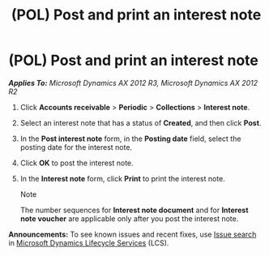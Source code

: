﻿---
title: (POL) Post and print an interest note
TOCTitle: (POL) Post and print an interest note
ms:assetid: 839a592e-0277-4b8d-96be-8346c3667b26
ms:mtpsurl: https://technet.microsoft.com/en-us/library/JJ678264(v=AX.60)
ms:contentKeyID: 49386986
ms.date: 04/18/2014
mtps_version: v=AX.60
---

# (POL) Post and print an interest note 


_**Applies To:** Microsoft Dynamics AX 2012 R3, Microsoft Dynamics AX 2012 R2_

1.  Click **Accounts receivable** \> **Periodic** \> **Collections** \> **Interest note**.

2.  Select an interest note that has a status of **Created**, and then click **Post**.

3.  In the **Post interest note** form, in the **Posting date** field, select the posting date for the interest note.

4.  Click **OK** to post the interest note.

5.  In the **Interest note** form, click **Print** to print the interest note.
    

    > [!NOTE]
    > <P>The number sequences for <STRONG>Interest note document</STRONG> and for <STRONG>Interest note voucher</STRONG> are applicable only after you post the interest note.</P>


  
**Announcements:** To see known issues and recent fixes, use [Issue search](http://go.microsoft.com/fwlink/?linkid=389258) in [Microsoft Dynamics Lifecycle Services](http://go.microsoft.com/fwlink/?linkid=306505) (LCS).

